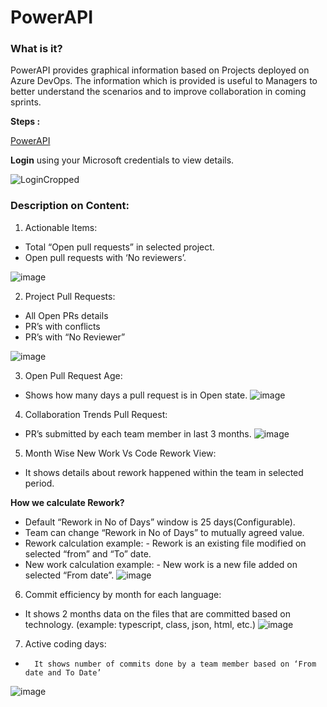 # PowerAPI

### What is it?

PowerAPI provides graphical information based on Projects deployed on Azure DevOps. The information which is provided is useful to Managers to better understand the scenarios and to improve collaboration in coming sprints.

**Steps :**

[PowerAPI](https://adoanalytics.azurewebsites.net/)

**Login** using your Microsoft credentials to view details.

![LoginCropped](https://user-images.githubusercontent.com/76027933/102349409-4b588180-3fc9-11eb-83cd-87bdb9219ef4.png)

### Description on Content:

1. Actionable Items:

- Total “Open pull requests” in selected project.
- Open pull requests with ‘No reviewers’.

![image](https://user-images.githubusercontent.com/76027933/102451351-4db8eb00-405e-11eb-8bdd-5692544ec84c.png)

2. Project Pull Requests:
-	All Open PRs details
-	PR’s with conflicts
-	PR’s with “No Reviewer”

![image](https://user-images.githubusercontent.com/76027933/102451440-7e008980-405e-11eb-9283-090ee641383b.png)

3. Open Pull Request Age:

- 	Shows how many days a pull request is in Open state.
![image](https://user-images.githubusercontent.com/76027933/102451538-ad16fb00-405e-11eb-957e-bbf292e4ae83.png)

4. Collaboration Trends Pull Request:

- 	PR’s submitted by each team member in last 3 months.
![image](https://user-images.githubusercontent.com/76027933/102451620-d46dc800-405e-11eb-9562-5a9b08e6e5c3.png)

5. Month Wise New Work Vs Code Rework View: 

- 	It shows details about rework happened within the team in selected period.

**How we calculate Rework?**

- 	Default “Rework in No of Days” window is 25 days(Configurable).
-	Team can change “Rework in No of Days” to mutually agreed value.
- 	Rework calculation example: - Rework is an existing file modified on selected “from” and “To” date.
- 	New work calculation example: - New work is a new file added on selected “From date”.
![image](https://user-images.githubusercontent.com/76027933/102451855-4fcf7980-405f-11eb-8652-c218f91903be.png)

6. Commit efficiency by month for each language:

- 	It shows 2 months data on the files that are committed based on technology. (example: typescript, class, json, html, etc.)
![image](https://user-images.githubusercontent.com/76027933/102451920-742b5600-405f-11eb-9130-2665b727f2c4.png)

7. Active coding days:

-       It shows number of commits done by a team member based on ‘From date and To Date’
![image](https://user-images.githubusercontent.com/76027933/102451997-97560580-405f-11eb-90b5-59cfc0f00616.png)

